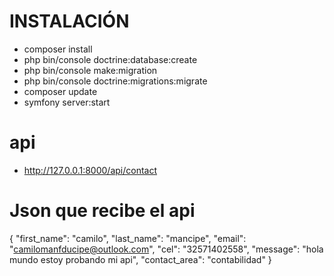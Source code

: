 # INSTALACIÓN
* composer install
* php bin/console doctrine:database:create
* php bin/console make:migration
* php bin/console doctrine:migrations:migrate
* composer update
* symfony server:start
# api 
* http://127.0.0.1:8000/api/contact
# Json que recibe el api 

{
    "first_name": "camilo",
    "last_name": "mancipe",
    "email": "camilomanfducipe@outlook.com",
    "cel": "32571402558",
    "message": "hola mundo estoy probando mi api",
    "contact_area": "contabilidad"
}
